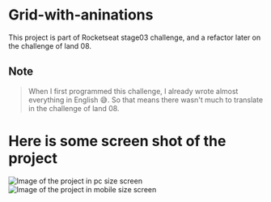 # Grid-with-aninations

This project is part of Rocketseat stage03 challenge, and a refactor later on the challenge of land 08.

## Note
> When I first programmed this challenge, I already wrote almost everything in English :sweat_smile:.
> So that means there wasn't much to translate in the challenge of land 08.

# Here is some screen shot of the project
![Image of the project in pc size screen](/images/screen-shot1.jpg?raw=true "pc screen view")
![Image of the project in mobile size screen](/images/screen-shot2.jpg?raw=true "mobile screen view")

